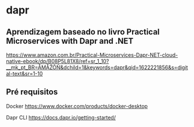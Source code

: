 # dapr
## Aprendizagem baseado no livro Practical Microservices with Dapr and .NET

https://www.amazon.com.br/Practical-Microservices-Dapr-NET-cloud-native-ebook/dp/B08P5L81X8/ref=sr_1_10?__mk_pt_BR=ÅMÅŽÕÑ&dchild=1&keywords=dapr&qid=1622221856&s=digital-text&sr=1-10

## Pré requisitos

Docker https://www.docker.com/products/docker-desktop

Dapr CLI https://docs.dapr.io/getting-started/
